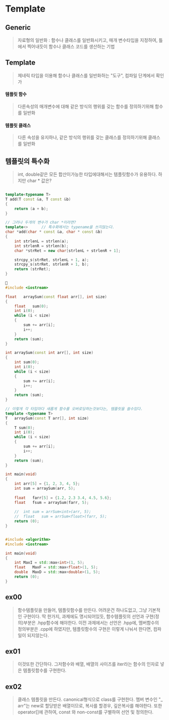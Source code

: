 # Template 

## Generic
> 자료형의 일반화 : 함수나 클래스를 일반화시키고, 매개 변수타입을 지정하여, 틀에서 찍어내듯이 함수나 클래스 코드를 생산하는 기법

## Template
> 제네릭 타입을 이용해 함수나 클래스를 일반화하는 "도구", 컴파일 단계에서 확인가
#### 템플릿 함수
> 다른속성의 매개변수에 대해 같은 방식의 행위를 갖는 함수를 정의하기위해 함수를 일반화
#### 템플릿 클래스
> 다른 속성을 유지하나, 같은 방식의 행위를 갖는 클래스를 정의하기위해 클래스를 일반화

## 템플릿의 특수화
> int, double같은 모든 합산이가능한 타입에대해서는 템플릿함수가 유용하다. 하지만 char * 값은?

```cpp

template<typename T>
T add(T const &a, T const &b)
{
	return (a + b);
}

// 그러나 두개의 변수가 char *이라면?
template<>		// 특수화에서는 typename을 쓰지않는다.
char *add(char * const &a, char * const &b)
{
	int	strlenL = strlen(a);
	int	strlenR = strlen(b);
	char *strRet = new char[strlenL + strlenR + 1];

	strcpy_s(strRet, strlenL + 1, a);
	strcpy_s(strRet, strlenR + 1, b);
	return (strRet);
}

```

```cpp

#include <iostream>

float	arraySum(const float arr[], int size)
{
	float	sum(0);
	int	i(0);
	while (i < size)
	{
		sum += arr[i];
		i++;
	}
	return (sum);
}

int	arraySum(const int arr[], int size)
{
	int	sum(0);
	int	i(0);
	while (i < size)
	{
		sum += arr[i];
		i++;
	}
	return (sum);
}

// 이렇게 각 타입마다 새롭게 함수를 오버로딩하는것보다는, 템플릿을 쓸수있다.
template <typename T>
T	arraySum(const T arr[], int size)
{
	T sum(0);
	int	i(0);
	while (i < size)
	{
		sum += arr[i];
		i++;
	}
	return (sum);
}

int	main(void)
{
	int	arr[5] = {1, 2, 3, 4, 5};
	int	sum = arraySum(arr, 5);
	
	float	farr[5] = {1.2, 2.3 3.4, 4.5, 5.6};
	float	fsum = arraySum(farr, 5);
	
	//	int	sum = arrSum<int>(arr, 5);
	//	float	sum = arrSum<float>(farr, 5);
	return (0);
}


```

```cpp

#include <algorithm>
#include <iostream>

int	main(void)
{
	int	MaxI = std::max<int>(1, 5);
	float	MaxF = std::max<float>(1, 5);
	double	MaxD = std::max<double>(1, 5);
	return (0);
}
```
## ex00
> 함수템플릿을 만들어, 템플릿함수를 만든다.
어려운건 하나도없고, 그냥 기본적인 구현이다. 
딱 한가지, 과제에도 명시되어있듯, 함수템플릿의 선언과 구현(정의)부분은 .hpp함수에 해야한다. 이전 과제에서는 선언은 .hpp에, 멤버함수의 정의부분은 .cpp에 하였지만, 템플릿함수의 구현은 이렇게 나눠서 한다면, 컴파일이 되지않는다.

## ex01
> 이것또한 간단하다. 그저함수와 배열, 배열의 사이즈를 iter라는 함수의 인자로 넣은 템플릿함수를 구현한다.

## ex02
> 클래스 템플릿을 만든다. canonical형식으로 class를 구현한다. 
멤버 변수인 "_ arr"는 new로 할당받은 배열이므로, 복사를 할경우, 깊은복사를 해야한다.
또한 operator[]에 관하여, const 와 non-const를 구별하여 선언 및 정의한다.

